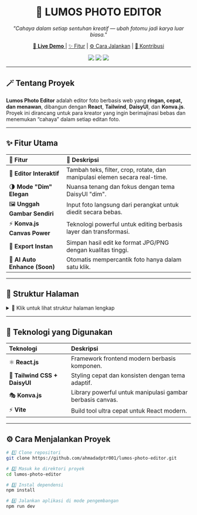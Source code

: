 <h1 align="center">🌙 LUMOS PHOTO EDITOR</h1>

<p align="center">
  <i>"Cahaya dalam setiap sentuhan kreatif — ubah fotomu jadi karya luar biasa."</i>
</p>

<p align="center">
  <a href="https://ahmadadptr001.github.io/lumos-photo-editor/" target="_blank">
    🔗 <b>Live Demo</b>
  </a> |
  <a href="#-fitur-utama">✨ Fitur</a> |
  <a href="#️-cara-menjalankan-proyek">⚙️ Cara Jalankan</a> |
  <a href="#-kontribusi">🤝 Kontribusi</a>
</p>

<p align="center">
  <img src="https://img.shields.io/github/license/ahmadadptr001/lumos-photo-editor?style=flat-square&color=blueviolet" />
  <img src="https://img.shields.io/github/stars/ahmadadptr001/lumos-photo-editor?style=flat-square&color=yellow" />
  <img src="https://img.shields.io/github/issues/ahmadadptr001/lumos-photo-editor?style=flat-square&color=orange" />
</p>

---

## 🪄 Tentang Proyek

**Lumos Photo Editor** adalah editor foto berbasis web yang **ringan, cepat, dan menawan**, dibangun dengan **React**, **Tailwind**, **DaisyUI**, dan **Konva.js**.  
Proyek ini dirancang untuk para kreator yang ingin berimajinasi bebas dan menemukan “cahaya” dalam setiap editan foto.

---

## ✨ Fitur Utama

| 🌟 Fitur                      | 🧩 Deskripsi                                                               |
| :---------------------------- | :------------------------------------------------------------------------- |
| 🎨 **Editor Interaktif**      | Tambah teks, filter, crop, rotate, dan manipulasi elemen secara real-time. |
| 🌗 **Mode "Dim" Elegan**      | Nuansa tenang dan fokus dengan tema DaisyUI "dim".                         |
| 🖼️ **Unggah Gambar Sendiri**  | Input foto langsung dari perangkat untuk diedit secara bebas.              |
| ⚡ **Konva.js Canvas Power**  | Teknologi powerful untuk editing berbasis layer dan transformasi.          |
| 💾 **Export Instan**          | Simpan hasil edit ke format JPG/PNG dengan kualitas tinggi.                |
| 🧠 **AI Auto Enhance (Soon)** | Otomatis mempercantik foto hanya dalam satu klik.                          |

---

## 🧭 Struktur Halaman

<details>
  <summary>📂 Klik untuk lihat struktur halaman lengkap</summary>

| Halaman                           | Fungsi                                               |
| --------------------------------- | ---------------------------------------------------- |
| 🏠 **Beranda.jsx**                | Tampilan hero elegan + CTA ke halaman editor.        |
| 🧩 **Fitur.jsx**                  | Showcase fitur dengan animasi smooth dan interaktif. |
| 📘 **Panduan.jsx**                | Petunjuk penggunaan step-by-step bagi pengguna baru. |
| 💫 **Tentang.jsx**                | Informasi tentang tim & visi proyek Lumos.           |
| 📬 **Kontak.jsx**                 | Form kontak dan tautan media sosial interaktif.      |
| 🖌️ **Editor.jsx** _(Coming soon)_ | Halaman inti untuk pengeditan foto berbasis canvas.  |

</details>

---

## 🧩 Teknologi yang Digunakan

<div align="center">

| Teknologi                     | Deskripsi                                                 |
| :---------------------------- | :-------------------------------------------------------- |
| ⚛️ **React.js**               | Framework frontend modern berbasis komponen.              |
| 💅 **Tailwind CSS + DaisyUI** | Styling cepat dan konsisten dengan tema adaptif.          |
| 🎭 **Konva.js**               | Library powerful untuk manipulasi gambar berbasis canvas. |
| ⚡ **Vite**                   | Build tool ultra cepat untuk React modern.                |

</div>

---

## ⚙️ Cara Menjalankan Proyek

```bash
# 1️⃣ Clone repositori
git clone https://github.com/ahmadadptr001/lumos-photo-editor.git

# 2️⃣ Masuk ke direktori proyek
cd lumos-photo-editor

# 3️⃣ Instal dependensi
npm install

# 4️⃣ Jalankan aplikasi di mode pengembangan
npm run dev
```
